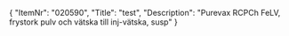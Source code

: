 {
  "ItemNr": "020590",
  "Title": "test",
  "Description": "Purevax RCPCh FeLV, frystork pulv och vätska till inj-vätska, susp"
}